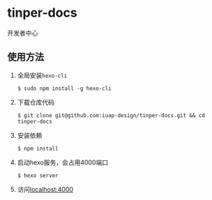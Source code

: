 # tinper-docs
开发者中心



## 使用方法

1. 全局安装`hexo-cli`

   ```
   $ sudo npm install -g hexo-cli
   ```

2. 下载仓库代码

   ```
   $ git clone git@github.com:iuap-design/tinper-docs.git && cd tinper-docs
   ```

3. 安装依赖

   ```
   $ npm install
   ```

4. 启动hexo服务，会占用4000端口

   ```
   $ hexo server
   ```

5. 访问[localhost:4000](localhost:4000)

   ​
